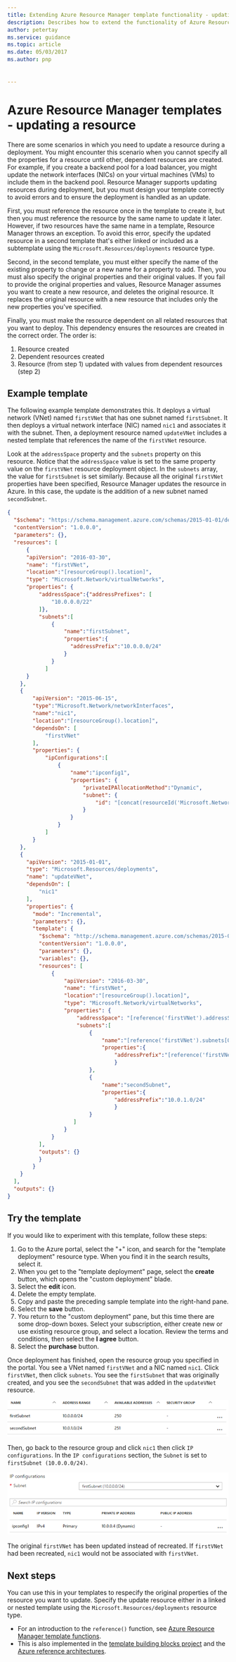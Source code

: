 ```yaml
---
title: Extending Azure Resource Manager template functionality - updating a resource
description: Describes how to extend the functionality of Azure Resource Manager templates to update a resource
author: petertay
ms.service: guidance
ms.topic: article
ms.date: 05/03/2017
ms.author: pnp


---
```


# Azure Resource Manager templates - updating a resource

There are some scenarios in which you need to update a resource during a deployment. You might encounter this scenario when you cannot specify all the properties for a resource until other, dependent resources are created. For example, if you create a backend pool for a load balancer, you might update the network interfaces (NICs) on your virtual machines (VMs) to include them in the backend pool. Resource Manager supports updating resources during deployment, but you must design your template correctly to avoid errors and to ensure the deployment is handled as an update.

First, you must reference the resource once in the template to create it, but then you must reference the resource by the same name to update it later. However, if two resources have the same name in a template, Resource Manager throws an exception. To avoid this error, specify the updated resource in a second template that's either linked or included as a subtemplate using the `Microsoft.Resources/deployments` resource type.

Second, in the second template, you must either specify the name of the existing property to change or a new name for a property to add. Then, you must also specify the original properties and their original values. If you fail to provide the original properties and values, Resource Manager assumes you want to create a new resource, and deletes the original resource. It replaces the original resource with a new resource that includes only the new properties you've specified.

Finally, you must make the resource dependent on all related resources that you want to deploy. This dependency ensures the resources are created in the correct order. The order is:

1. Resource created
2. Dependent resources created
3. Resource (from step 1) updated with values from dependent resources (step 2)

## Example template

The following example template demonstrates this. It deploys a virtual network (VNet) named `firstVNet` that has one subnet named `firstSubnet`. It then deploys a virtual network interface (NIC) named `nic1` and associates it with the subnet. Then, a deployment resource named `updateVNet` includes a nested template that references the name of the `firstVNet` resource. 

Look at the `addressSpace` property and the `subnets` property on this resource. Notice that the `addressSpace` value is set to the same property value on the `firstVNet` resource deployment object. In the `subnets` array, the value for `firstSubnet` is set similarly. Because all the original `firstVNet` properties have been specified,  Resource Manager updates the resource in Azure. In this case, the update is the addition of a new subnet named `secondSubnet`.

```json
{
  "$schema": "https://schema.management.azure.com/schemas/2015-01-01/deploymentTemplate.json#",
  "contentVersion": "1.0.0.0",
  "parameters": {},
  "resources": [
      {
      "apiVersion": "2016-03-30",
      "name": "firstVNet",
      "location":"[resourceGroup().location]",
      "type": "Microsoft.Network/virtualNetworks",
      "properties": {
          "addressSpace":{"addressPrefixes": [
              "10.0.0.0/22"
          ]},
          "subnets":[              
              {
                  "name":"firstSubnet",
                  "properties":{
                    "addressPrefix":"10.0.0.0/24"
                  }
              }
            ]
      }
    },
    {
        "apiVersion": "2015-06-15",
        "type":"Microsoft.Network/networkInterfaces",
        "name":"nic1",
        "location":"[resourceGroup().location]",
        "dependsOn": [
            "firstVNet"
        ],
        "properties": {
            "ipConfigurations":[
                {
                    "name":"ipconfig1",
                    "properties": {
                        "privateIPAllocationMethod":"Dynamic",
                        "subnet": {
                            "id": "[concat(resourceId('Microsoft.Network/virtualNetworks','firstVNet'),'/subnets/firstSubnet')]"
                        }
                    }
                }
            ]
        }
    },
    {
      "apiVersion": "2015-01-01",
      "type": "Microsoft.Resources/deployments",
      "name": "updateVNet",
      "dependsOn": [
          "nic1"
      ],
      "properties": {
        "mode": "Incremental",
        "parameters": {},
        "template": {
          "$schema": "http://schema.management.azure.com/schemas/2015-01-01/deploymentTemplate.json#",
          "contentVersion": "1.0.0.0",
          "parameters": {},
          "variables": {},
          "resources": [
              {
                  "apiVersion": "2016-03-30",
                  "name": "firstVNet",
                  "location":"[resourceGroup().location]",
                  "type": "Microsoft.Network/virtualNetworks",
                  "properties": {
                      "addressSpace": "[reference('firstVNet').addressSpace]",
                      "subnets":[
                          {
                              "name":"[reference('firstVNet').subnets[0].name]",
                              "properties":{
                                  "addressPrefix":"[reference('firstVNet').subnets[0].properties.addressPrefix]"
                                  }
                          },
                          {
                              "name":"secondSubnet",
                              "properties":{
                                  "addressPrefix":"10.0.1.0/24"
                                  }
                          }
                     ]
                  }
              }
          ],
          "outputs": {}
          }
        }
    }
  ],
  "outputs": {}
}
```

## Try the template

If you would like to experiment with this template, follow these steps:

1.	Go to the Azure portal, select the "+" icon, and search for the "template deployment" resource type. When you find it in the search results, select it.
2.	When you get to the "template deployment" page, select the **create** button, which opens the "custom deployment" blade.
3.	Select the **edit** icon.
4.	Delete the empty template.
5.	Copy and paste the preceding sample template into the right-hand pane.
6.	Select the **save** button.
7.	You return to the "custom deployment" pane, but this time there are some drop-down boxes. Select your subscription, either create new or use existing resource group, and select a location. Review the terms and conditions, then select the **I agree** button.
8.	Select the **purchase** button.

Once deployment has finished, open the resource group you specified in the portal. You see a VNet named `firstVNet` and a NIC named `nic1`. Click `firstVNet`, then click `subnets`. You see the `firstSubnet` that was originally created, and you see the `secondSubnet` that was added in the `updateVNet` resource. 

![Original subnet and updated subnet](../_images/firstVNet-subnets.png)

Then, go back to the resource group and click `nic1` then click `IP configurations`. In the `IP configurations` section, the `Subnet` is set to `firstSubnet (10.0.0.0/24)`. 

![nic1 IP configurations settings](../_images/nic1-ipconfigurations.png)

The original `firstVNet` has been updated instead of recreated. If `firstVNet` had been recreated, `nic1` would not be associated with `firstVNet`.

## Next steps

You can use this in your templates to respecify the original properties of the resource you want to update. Specify the update resource either in a linked or nested template using the `Microsoft.Resources/deployments` resource type.

* For an introduction to the `reference()` function, see [Azure Resource Manager template functions](resource-group-template-functions.md).
* This is also implemented in the [template building blocks project](https://github.com/mspnp/template-building-blocks) and the [Azure reference architectures](/azure/architecture/reference-architectures/).
